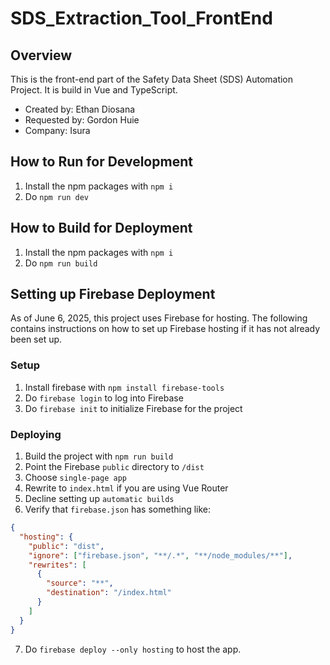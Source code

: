 # SDS_Extraction_Tool_FrontEnd

## Overview
This is the front-end part of the Safety Data Sheet (SDS) Automation Project. It is build in Vue and TypeScript.


- Created by: Ethan Diosana
- Requested by: Gordon Huie
- Company: Isura


## How to Run for Development
1. Install the npm packages with `npm i`
2. Do `npm run dev`

## How to Build for Deployment
1. Install the npm packages with `npm i`
2. Do `npm run build`

## Setting up Firebase Deployment
As of June 6, 2025, this project uses Firebase for hosting. The following contains instructions on how to set up Firebase hosting if it has not already been set up.

### Setup
1. Install firebase with `npm install firebase-tools`
2. Do `firebase login` to log into Firebase
3. Do `firebase init` to initialize Firebase for the project

### Deploying
1. Build the project with `npm run build`
2. Point the Firebase `public` directory to `/dist`
3. Choose `single-page app`
4. Rewrite to `index.html` if you are using Vue Router
5. Decline setting up `automatic builds`
6. Verify that `firebase.json` has something like:
```json
{
  "hosting": {
    "public": "dist",
    "ignore": ["firebase.json", "**/.*", "**/node_modules/**"],
    "rewrites": [
      {
        "source": "**",
        "destination": "/index.html"
      }
    ]
  }
}
```
7. Do `firebase deploy --only hosting` to host the app.
